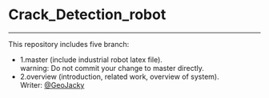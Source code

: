 # Crack_Detection_robot
----------------------------------------------------
This repository includes five branch:
- 1.master (include industrial robot latex file).  
  warning: Do not commit your change to master directly.
- 2.overview (introduction, related work, overview of system).  
  Writer: [@GeoJacky](https://github.com/GeoJacky)
